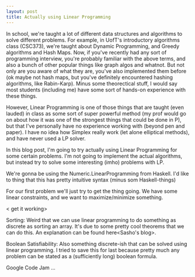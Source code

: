 ```yaml
---
layout: post
title: Actually using Linear Programming
---
```


In school, we're taught a lot of different data structures and algorithms to solve different problems. For example, in UofT's introductory algorithms class (CSC373), we're taught about Dynamic Programming, and Greedy algorithms and Hash Maps. Now, if you've recently had any sort of programming interview, you're probably familiar with the above terms, and also a bunch of other popular things like graph algos and whatnot. But not only are you aware of what they are, you've also implemented them before (ok maybe not hash maps, but you've definitely encountered hashing algorithms, like Rabin-Karp). Minus some theorectical stuff, I would say most students (including me) have some sort of hands-on experience with these things.


However, Linear Programming<LINK> is one of those things that are taught (even lauded) in class as some sort of super powerful method (my prof would go on about how it was one of the strongest things that could be done in P), but that I've personally have no experience working with (beyond pen and paper). I have no idea how Simplex really work (let alone elliptical methods), and have never used a LP solver. 

In this blog post, I'm going to try actually using Linear Programming for some certain problems. I'm not going to implement the actual algorithms, but instead try to solve some interesting (imho) problems with LP.


We're gonna be using the Numeric.LinearProgramming from Haskell. I'd like to thing that this has pretty intuitive syntax (minus som Haskell-things)


For our first problem we'll just try to get the thing going. We have some linear constraints, and we want to maximize/minimize something.

< get it working>

Sorting: Weird that we can use linear programming to do something as discrete as sorting an array. It's due to some 
pretty cool theorems<Birkhoff-von Neumann> that we can do this. An explanation can be found here<Sasho's blog>.

Boolean Satisfiability: Also something discrete-ish that can be solved using linear programming. I tried to save this for
last because pretty much any problem can be stated as a (sufficiently long) boolean formula.

Google Code Jam ...




